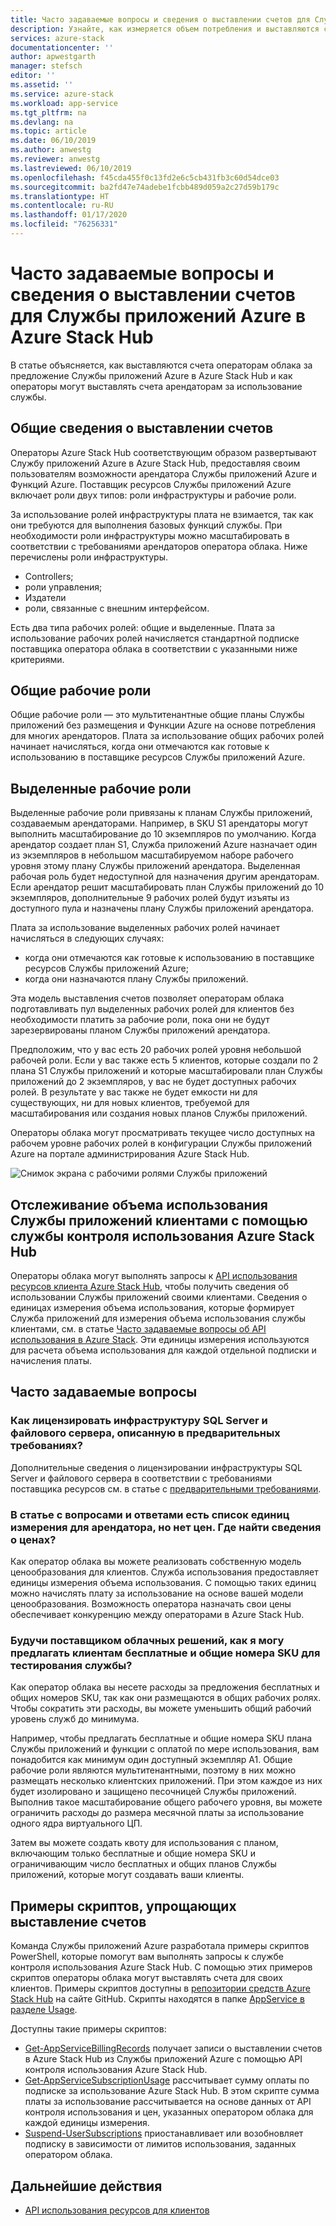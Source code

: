 ```yaml
---
title: Часто задаваемые вопросы и сведения о выставлении счетов для Службы приложений Azure в Azure Stack Hub | Документация Майкрософт
description: Узнайте, как измеряется объем потребления и выставляются счета за использование Службы приложений Azure в Azure Stack Hub.
services: azure-stack
documentationcenter: ''
author: apwestgarth
manager: stefsch
editor: ''
ms.assetid: ''
ms.service: azure-stack
ms.workload: app-service
ms.tgt_pltfrm: na
ms.devlang: na
ms.topic: article
ms.date: 06/10/2019
ms.author: anwestg
ms.reviewer: anwestg
ms.lastreviewed: 06/10/2019
ms.openlocfilehash: f45cda455f0c13fd2e6c5cb431fb3c60d54dce03
ms.sourcegitcommit: ba2fd47e74adebe1fcbb489d059a2c27d59b179c
ms.translationtype: HT
ms.contentlocale: ru-RU
ms.lasthandoff: 01/17/2020
ms.locfileid: "76256331"
---
```

# <a name="azure-app-service-on-azure-stack-hub-billing-overview-and-faq"></a>Часто задаваемые вопросы и сведения о выставлении счетов для Службы приложений Azure в Azure Stack Hub

В статье объясняется, как выставляются счета операторам облака за предложение Службы приложений Azure в Azure Stack Hub и как операторы могут выставлять счета арендаторам за использование службы.

## <a name="billing-overview"></a>Общие сведения о выставлении счетов

Операторы Azure Stack Hub соответствующим образом развертывают Службу приложений Azure в Azure Stack Hub, предоставляя своим пользователям возможности арендатора Службы приложений Azure и Функций Azure. Поставщик ресурсов Службы приложений Azure включает роли двух типов: роли инфраструктуры и рабочие роли.

За использование ролей инфраструктуры плата не взимается, так как они требуются для выполнения базовых функций службы. При необходимости роли инфраструктуры можно масштабировать в соответствии с требованиями арендаторов оператора облака. Ниже перечислены роли инфраструктуры.

- Controllers;
- роли управления;
- Издатели
- роли, связанные с внешним интерфейсом.

Есть два типа рабочих ролей: общие и выделенные. Плата за использование рабочих ролей начисляется стандартной подписке поставщика оператора облака в соответствии с указанными ниже критериями.

## <a name="shared-workers"></a>Общие рабочие роли

Общие рабочие роли — это мультитенантные общие планы Службы приложений без размещения и Функции Azure на основе потребления для многих арендаторов. Плата за использование общих рабочих ролей начинает начисляться, когда они отмечаются как готовые к использованию в поставщике ресурсов Службы приложений Azure.

## <a name="dedicated-workers"></a>Выделенные рабочие роли

Выделенные рабочие роли привязаны к планам Службы приложений, создаваемым арендаторами. Например, в SKU S1 арендаторы могут выполнить масштабирование до 10 экземпляров по умолчанию. Когда арендатор создает план S1, Служба приложений Azure назначает один из экземпляров в небольшом масштабируемом наборе рабочего уровня этому плану Службы приложений арендатора. Выделенная рабочая роль будет недоступной для назначения другим арендаторам. Если арендатор решит масштабировать план Службы приложений до 10 экземпляров, дополнительные 9 рабочих ролей будут изъяты из доступного пула и назначены плану Службы приложений арендатора.

Плата за использование выделенных рабочих ролей начинает начисляться в следующих случаях:

- когда они отмечаются как готовые к использованию в поставщике ресурсов Службы приложений Azure;
- когда они назначаются плану Службы приложений.

Эта модель выставления счетов позволяет операторам облака подготавливать пул выделенных рабочих ролей для клиентов без необходимости платить за рабочие роли, пока они не будут зарезервированы планом Службы приложений арендатора. 

Предположим, что у вас есть 20 рабочих ролей уровня небольшой рабочей роли. Если у вас также есть 5 клиентов, которые создали по 2 плана S1 Службы приложений и которые масштабировали план Службы приложений до 2 экземпляров, у вас не будет доступных рабочих ролей. В результате у вас также не будет емкости ни для существующих, ни для новых клиентов, требуемой для масштабирования или создания новых планов Службы приложений. 

Операторы облака могут просматривать текущее число доступных на рабочем уровне рабочих ролей в конфигурации Службы приложений Azure на портале администрирования Azure Stack Hub.

![Снимок экрана с рабочими ролями Службы приложений][1]

## <a name="see-customer-usage-by-using-the-azure-stack-hub-usage-service"></a>Отслеживание объема использования Службы приложений клиентами с помощью службы контроля использования Azure Stack Hub

Операторы облака могут выполнять запросы к [API использования ресурсов клиента Azure Stack Hub](azure-stack-tenant-resource-usage-api.md), чтобы получить сведения об использовании Службы приложений своими клиентами. Сведения о единицах измерения объема использования, которые формирует Служба приложений для измерения объема использования службы клиентами, см. в статье [Часто задаваемые вопросы об API использования в Azure Stack](azure-stack-usage-related-faq.md). Эти единицы измерения используются для расчета объема использования для каждой отдельной подписки и начисления платы.

## <a name="frequently-asked-questions"></a>Часто задаваемые вопросы

### <a name="how-do-i-license-the-sql-server-and-file-server-infrastructure-required-in-the-prerequisites"></a>Как лицензировать инфраструктуру SQL Server и файлового сервера, описанную в предварительных требованиях?

Дополнительные сведения о лицензировании инфраструктуры SQL Server и файлового сервера в соответствии с требованиями поставщика ресурсов см. в статье с [предварительными требованиями](azure-stack-app-service-before-you-get-started.md#licensing-concerns-for-required-file-server-and-sql-server).

### <a name="the-usage-faq-lists-the-tenant-meters-but-not-the-prices-for-those-meters-where-can-i-find-them"></a>В статье с вопросами и ответами есть список единиц измерения для арендатора, но нет цен. Где найти сведения о ценах?

Как оператор облака вы можете реализовать собственную модель ценообразования для клиентов. Служба использования предоставляет единицы измерения объема использования. С помощью таких единиц можно начислять плату за использование на основе вашей модели ценообразования. Возможность оператора назначать свои цены обеспечивает конкуренцию между операторами в Azure Stack Hub.

### <a name="as-a-csp-how-can-i-offer-free-and-shared-skus-for-customers-to-try-out-the-service"></a>Будучи поставщиком облачных решений, как я могу предлагать клиентам бесплатные и общие номера SKU для тестирования службы?

Как оператор облака вы несете расходы за предложения бесплатных и общих номеров SKU, так как они размещаются в общих рабочих ролях. Чтобы сократить эти расходы, вы можете уменьшить общий рабочий уровень служб до минимума. 

Например, чтобы предлагать бесплатные и общие номера SKU плана Службы приложений и функции с оплатой по мере использования, вам понадобится как минимум один доступный экземпляр A1. Общие рабочие роли являются мультитенантными, поэтому в них можно размещать несколько клиентских приложений. При этом каждое из них будет изолировано и защищено песочницей Службы приложений. Выполнив такое масштабирование общего рабочего уровня, вы можете ограничить расходы до размера месячной платы за использование одного ядра виртуального ЦП.

Затем вы можете создать квоту для использования с планом, включающим только бесплатные и общие номера SKU и ограничивающим число бесплатных и общих планов Службы приложений, которые могут создавать ваши клиенты.

## <a name="sample-scripts-to-assist-with-billing"></a>Примеры скриптов, упрощающих выставление счетов

Команда Службы приложений Azure разработала примеры скриптов PowerShell, которые помогут вам выполнять запросы к службе контроля использования Azure Stack Hub. С помощью этих примеров скриптов операторы облака могут выставлять счета для своих клиентов. Примеры скриптов доступны в [репозитории средств Azure Stack Hub](https://github.com/Azure/AzureStack-tools) на сайте GitHub. Скрипты находятся в папке [AppService в разделе Usage](https://aka.ms/aa6zku8).

Доступны такие примеры скриптов:

- [Get-AppServiceBillingRecords](https://aka.ms/aa6zku2) получает записи о выставлении счетов в Azure Stack Hub из Службы приложений Azure с помощью API контроля использования Azure Stack Hub.
- [Get-AppServiceSubscriptionUsage](https://aka.ms/aa6zku6) рассчитывает сумму оплаты по подписке за использование Azure Stack Hub. В этом скрипте сумма платы за использование рассчитывается на основе данных от API контроля использования и цен, указанных оператором облака для каждой единицы измерения.
- [Suspend-UserSubscriptions](https://aka.ms/aa6zku7) приостанавливает или возобновляет подписку в зависимости от лимитов использования, заданных оператором облака.

## <a name="next-steps"></a>Дальнейшие действия

- [API использования ресурсов для клиентов](azure-stack-tenant-resource-usage-api.md)

<!--Image references-->
[1]: ./media/app-service-billing-faq/app-service-worker-tiers.png
